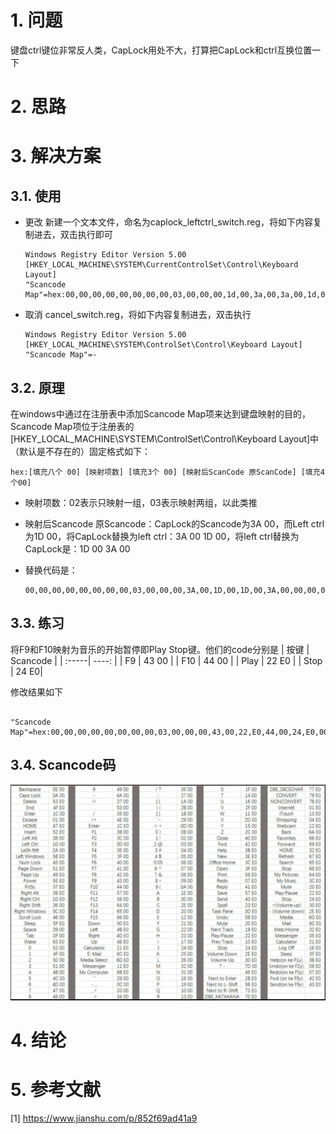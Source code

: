 
# 1. 问题

键盘ctrl键位非常反人类，CapLock用处不大，打算把CapLock和ctrl互换位置一下

# 2. 思路

# 3. 解决方案

## 3.1. 使用
* 更改
  新建一个文本文件，命名为caplock_leftctrl_switch.reg，将如下内容复制进去，双击执行即可
  ~~~
  Windows Registry Editor Version 5.00
  [HKEY_LOCAL_MACHINE\SYSTEM\CurrentControlSet\Control\Keyboard Layout]
  "Scancode Map"=hex:00,00,00,00,00,00,00,00,03,00,00,00,1d,00,3a,00,3a,00,1d,00,00,00,00,00
  ~~~

* 取消
  cancel_switch.reg，将如下内容复制进去，双击执行
  ~~~
  Windows Registry Editor Version 5.00
  [HKEY_LOCAL_MACHINE\SYSTEM\ControlSet\Control\Keyboard Layout]
  "Scancode Map"=-
  ~~~

## 3.2. 原理

在windows中通过在注册表中添加Scancode Map项来达到键盘映射的目的，Scancode Map项位于注册表的[HKEY_LOCAL_MACHINE\SYSTEM\ControlSet\Control\Keyboard Layout]中（默认是不存在的）固定格式如下：

~~~
hex:[填充八个 00] [映射项数] [填充3个 00] [映射后ScanCode 原ScanCode] [填充4个00]
~~~

* 映射项数：02表示只映射一组，03表示映射两组，以此类推

* 映射后Scancode 原Scancode：CapLock的Scancode为3A 00，而Left ctrl为1D 00，将CapLock替换为left ctrl：3A 00 1D 00，将left ctrl替换为CapLock是：1D 00 3A 00

* 替换代码是：
  ~~~
  00,00,00,00,00,00,00,00,03,00,00,00,3A,00,1D,00,1D,00,3A,00,00,00,00,00
  ~~~


## 3.3. 练习

将F9和F10映射为音乐的开始暂停即Play Stop键。他们的code分别是
| 按键 | Scancode |
| :-----| ----: |
| F9 | 43 00 |
| F10 | 44 00 |
| Play | 22 E0 |
| Stop | 24 E0|

修改结果如下

~~~

"Scancode Map"=hex:00,00,00,00,00,00,00,00,03,00,00,00,43,00,22,E0,44,00,24,E0,00,00,00,00
~~~

## 3.4. Scancode码

![键盘scancode.png](键盘scancode.png)

# 4. 结论


# 5. 参考文献

[1] https://www.jianshu.com/p/852f69ad41a9